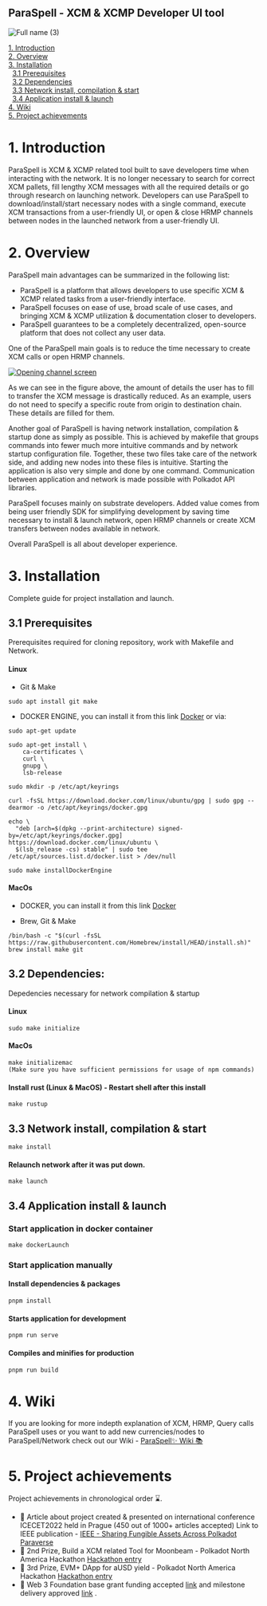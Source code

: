 ## ParaSpell - XCM & XCMP Developer UI tool
![Full name (3)](https://user-images.githubusercontent.com/55763425/197985791-fc7afa52-061d-413a-bbe9-bf1123f16a50.png)



[1. Introduction](#1-introduction)<br />
[2. Overview](#2-overview)<br />
[3. Installation](#3-installation)<br />
&nbsp;&nbsp;[3.1 Prerequisites](#31-prerequisites)<br />
&nbsp;&nbsp;[3.2 Dependencies](#32-dependencies)<br />
&nbsp;&nbsp;[3.3 Network install, compilation & start](#33-network-install-compilation--start)<br />
&nbsp;&nbsp;[3.4 Application install & launch](#34-application-install--launch)<br />
[4. Wiki](#4-wiki)<br />
[5. Project achievements](#5-project-achievements)<br />

# 1. Introduction
ParaSpell is XCM & XCMP related tool built to save developers time when interacting with the network. It is no longer necessary to search for correct XCM pallets, fill lengthy XCM messages with all the required details or go through research on launching network. Developers can use ParaSpell to download/install/start necessary nodes with a single command, execute XCM transactions from a user-friendly UI, or open & close HRMP channels between nodes in the launched network from a user-friendly UI.

# 2. Overview
ParaSpell main advantages can be summarized in the following list:
- ParaSpell is a platform that allows developers to use specific XCM & XCMP related tasks from a user-friendly interface. 
- ParaSpell focuses on ease of use, broad scale of use cases, and bringing XCM & XCMP utilization & documentation closer to developers. 
- ParaSpell guarantees to be a completely decentralized, open-source platform that does not collect any user data. 

One of the ParaSpell main goals is to reduce the time necessary to create XCM calls or open HRMP channels.

[
![Opening channel screen](https://raw.githubusercontent.com/dudo50/Polkachange/main/img/comparisonImg.jpg)
](https://raw.githubusercontent.com/dudo50/Polkachange/main/img/comparisonImg.jpg)

As we can see in the figure above, the amount of details the user has to fill to transfer the XCM message is drastically reduced. As an example, users do not need to specify a specific route from origin to destination chain. These details are filled for them. 

Another goal of ParaSpell is having network installation, compilation & startup done as simply as possible. This is achieved by makefile that groups commands into fewer much more intuitive commands and by network startup configuration file. Together, these two files take care of the network side, and adding new nodes into these files is intuitive.  Starting the application is also very simple and done by one command. Communication between application and network is made possible with Polkadot API libraries.

ParaSpell focuses mainly on substrate developers. Added value comes from being user friendly SDK for simplifying development by saving time necessary to install & launch network, open HRMP channels or create XCM transfers between nodes available in network.

Overall ParaSpell is all about developer experience.

# 3. Installation
Complete guide for project installation and launch.
## 3.1 Prerequisites
Prerequisites required for cloning repository, work with Makefile and Network.

#### Linux
- Git & Make
```
sudo apt install git make
```

- DOCKER ENGINE, you can install it from this link [Docker](https://docs.docker.com/engine/install/ubuntu/) or via:
```
sudo apt-get update

sudo apt-get install \
    ca-certificates \
    curl \
    gnupg \
    lsb-release

sudo mkdir -p /etc/apt/keyrings

curl -fsSL https://download.docker.com/linux/ubuntu/gpg | sudo gpg --dearmor -o /etc/apt/keyrings/docker.gpg

echo \
  "deb [arch=$(dpkg --print-architecture) signed-by=/etc/apt/keyrings/docker.gpg] https://download.docker.com/linux/ubuntu \
  $(lsb_release -cs) stable" | sudo tee /etc/apt/sources.list.d/docker.list > /dev/null

sudo make installDockerEngine
```
#### MacOs
- DOCKER, you can install it from this link [Docker](https://docs.docker.com/get-docker/)

- Brew, Git & Make
```
/bin/bash -c "$(curl -fsSL https://raw.githubusercontent.com/Homebrew/install/HEAD/install.sh)"
brew install make git
```
## 3.2 Dependencies:
Depedencies necessary for network compilation & startup
#### Linux
```
sudo make initialize
```
#### MacOs
```
make initializemac
(Make sure you have sufficient permissions for usage of npm commands)
```

#### Install rust (Linux & MacOS) - Restart shell after this install 
```
make rustup
```

## 3.3 Network install, compilation & start 
```
make install
```

#### Relaunch network after it was put down.
```
make launch
```

## 3.4 Application install & launch
### Start application in docker container
```
make dockerLaunch
```
### Start application manually
#### Install dependencies & packages
```
pnpm install
```

#### Starts application for development
```
pnpm run serve
```

#### Compiles and minifies for production
```
pnpm run build
```

# 4. Wiki
If you are looking for more indepth explanation of XCM, HRMP, Query calls ParaSpell uses or you want to add new currencies/nodes to ParaSpell/Network check out our Wiki - [ParaSpell✨ Wiki 📚️](https://github.com/dudo50/ParaSpell/wiki)

# 5. Project achievements
Project achievements in chronological order ⌛️.

- 📙 Article about project created & presented on international conference ICECET2022 held in Prague (450 out of 1000+ articles accepted) Link to IEEE publication - [IEEE - Sharing Fungible Assets Across Polkadot Paraverse](https://ieeexplore.ieee.org/document/9872938/)
- 🥈 2nd Prize, Build a XCM related Tool for Moonbeam - Polkadot North America Hackathon [Hackathon entry](https://devpost.com/software/polkachange-cross-blockchain-transfer-tool)
- 🥉 3rd Prize, EVM+ DApp for aUSD yield - Polkadot North America Hackathon [Hackathon entry](https://devpost.com/software/polkachange-cross-blockchain-transfer-tool)
- 🎈 Web 3 Foundation base grant funding accepted [link](https://github.com/dudo50/Grants-Program/blob/d182e10ecbd7705aee07edc5f7aa0085d07188e5/applications/ParaSpell.md) and milestone delivery approved [link](https://github.com/w3f/Grant-Milestone-Delivery/pull/584) .

